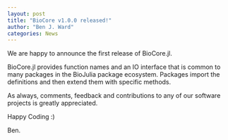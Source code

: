 ```yaml
---
layout: post
title: "BioCore v1.0.0 released!"
author: "Ben J. Ward"
categories: News
---
```


We are happy to announce the first release of BioCore.jl.

BioCore.jl provides function names and an IO interface that is common to many
packages in the BioJulia package ecosystem.
Packages import the definitions and then extend them with specific methods.

As always, comments, feedback and contributions to any of our software projects
is greatly appreciated.

Happy Coding :)

Ben.

